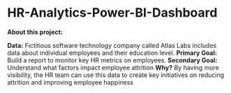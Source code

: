 # HR-Analytics-Power-BI-Dashboard

**About this project:**

**Data:** Fictitious software technology company called Atlas Labs includes data about individual employees and their education level.
**Primary Goal:** Build a report to monitor key HR metrics on employees.
**Secondary Goal:** Understand what factors impact employee attrition
**Why?** By having more visibility, the HR team can use this data to create key 
initiatives on reducing attrition and improving employee happiness
